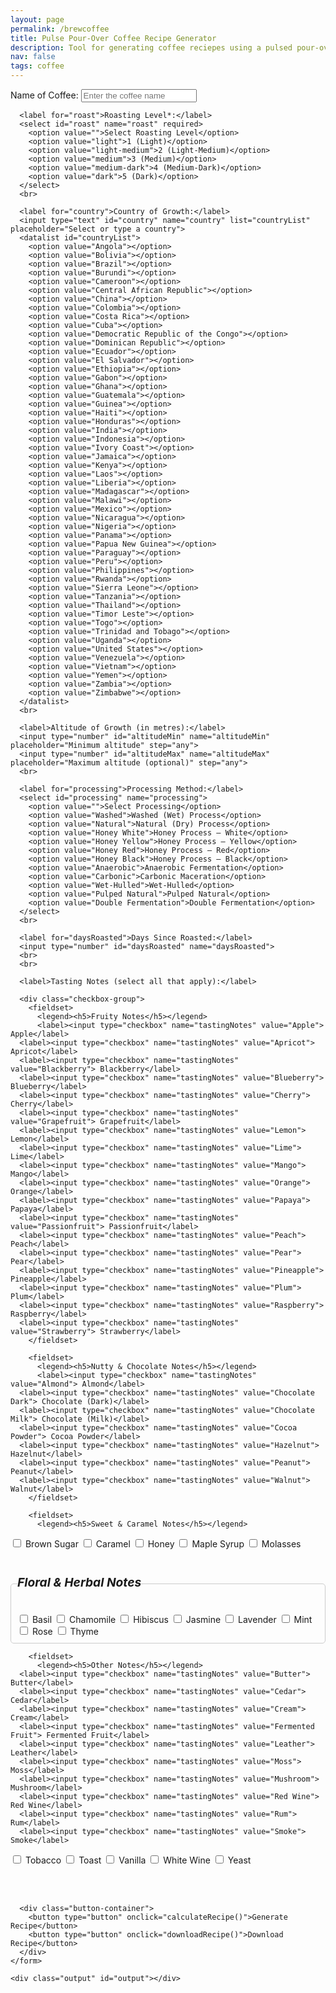 ```yaml
---
layout: page
permalink: /brewcoffee
title: Pulse Pour-Over Coffee Recipe Generator
description: Tool for generating coffee reciepes using a pulsed pour-over method (primarily designed for the Fellow Aiden Precision Coffee Maker)
nav: false
tags: coffee
---
```


<html lang="en">
<head>
  <style>
    fieldset {
      border: none;
      padding: 0;
      margin: 0;
    }
    legend {
      font-size: 1.2rem;
      font-weight: bold;
      padding: 0;
      margin-bottom: -5px;
    }
    hr {
      margin-top: 5px;
    }
    fieldset {
      border: 1px solid #ccc; /* Adjust thickness and color as needed */
      padding: 10px; /* Ensure some inner spacing */
      margin: 10px 0; /* Space it out from other elements */
      border-radius: 5px; /* Optional: rounded corners */
    }
  </style>
</head>
  <div class="container">
    <form id="coffeeForm">
      <!-- Coffee specifics inputs -->
      <label for="name">Name of Coffee:</label>
      <input type="text" id="name" name="name" placeholder="Enter the coffee name">
      <br>
      
	  <label for="roast">Roasting Level*:</label>
      <select id="roast" name="roast" required>
        <option value="">Select Roasting Level</option>
        <option value="light">1 (Light)</option>
        <option value="light-medium">2 (Light-Medium)</option>
        <option value="medium">3 (Medium)</option>
        <option value="medium-dark">4 (Medium-Dark)</option>
        <option value="dark">5 (Dark)</option>
      </select>
      <br>
	  
      <label for="country">Country of Growth:</label>
      <input type="text" id="country" name="country" list="countryList" placeholder="Select or type a country">
      <datalist id="countryList">
        <option value="Angola"></option>
		<option value="Bolivia"></option>
		<option value="Brazil"></option>
		<option value="Burundi"></option>
		<option value="Cameroon"></option>
		<option value="Central African Republic"></option>
		<option value="China"></option>
		<option value="Colombia"></option>
		<option value="Costa Rica"></option>
		<option value="Cuba"></option>
		<option value="Democratic Republic of the Congo"></option>
		<option value="Dominican Republic"></option>
		<option value="Ecuador"></option>
		<option value="El Salvador"></option>
		<option value="Ethiopia"></option>
		<option value="Gabon"></option>
		<option value="Ghana"></option>
		<option value="Guatemala"></option>
		<option value="Guinea"></option>
		<option value="Haiti"></option>
		<option value="Honduras"></option>
		<option value="India"></option>
		<option value="Indonesia"></option>
		<option value="Ivory Coast"></option>
		<option value="Jamaica"></option>
		<option value="Kenya"></option>
		<option value="Laos"></option>
		<option value="Liberia"></option>
		<option value="Madagascar"></option>
		<option value="Malawi"></option>
		<option value="Mexico"></option>
		<option value="Nicaragua"></option>
		<option value="Nigeria"></option>
		<option value="Panama"></option>
		<option value="Papua New Guinea"></option>
		<option value="Paraguay"></option>
		<option value="Peru"></option>
		<option value="Philippines"></option>
		<option value="Rwanda"></option>
		<option value="Sierra Leone"></option>
		<option value="Tanzania"></option>
		<option value="Thailand"></option>
		<option value="Timor Leste"></option>
		<option value="Togo"></option>
		<option value="Trinidad and Tobago"></option>
		<option value="Uganda"></option>
		<option value="United States"></option>
		<option value="Venezuela"></option>
		<option value="Vietnam"></option>
		<option value="Yemen"></option>
		<option value="Zambia"></option>
		<option value="Zimbabwe"></option>
      </datalist>
      <br>

      <label>Altitude of Growth (in metres):</label>
      <input type="number" id="altitudeMin" name="altitudeMin" placeholder="Minimum altitude" step="any">
      <input type="number" id="altitudeMax" name="altitudeMax" placeholder="Maximum altitude (optional)" step="any">
      <br>

      <label for="processing">Processing Method:</label>
      <select id="processing" name="processing">
        <option value="">Select Processing</option>
        <option value="Washed">Washed (Wet) Process</option>
        <option value="Natural">Natural (Dry) Process</option>
        <option value="Honey White">Honey Process – White</option>
        <option value="Honey Yellow">Honey Process – Yellow</option>
        <option value="Honey Red">Honey Process – Red</option>
        <option value="Honey Black">Honey Process – Black</option>
        <option value="Anaerobic">Anaerobic Fermentation</option>
        <option value="Carbonic">Carbonic Maceration</option>
        <option value="Wet-Hulled">Wet-Hulled</option>
        <option value="Pulped Natural">Pulped Natural</option>
        <option value="Double Fermentation">Double Fermentation</option>
      </select>
      <br>

      <label for="daysRoasted">Days Since Roasted:</label>
      <input type="number" id="daysRoasted" name="daysRoasted">
      <br>
	  <br>
	  
      <label>Tasting Notes (select all that apply):</label>

      <div class="checkbox-group">
        <fieldset>
          <legend><h5>Fruity Notes</h5></legend>
          <label><input type="checkbox" name="tastingNotes" value="Apple"> Apple</label>
      <label><input type="checkbox" name="tastingNotes" value="Apricot"> Apricot</label>
      <label><input type="checkbox" name="tastingNotes" value="Blackberry"> Blackberry</label>
      <label><input type="checkbox" name="tastingNotes" value="Blueberry"> Blueberry</label>
      <label><input type="checkbox" name="tastingNotes" value="Cherry"> Cherry</label>
      <label><input type="checkbox" name="tastingNotes" value="Grapefruit"> Grapefruit</label>
      <label><input type="checkbox" name="tastingNotes" value="Lemon"> Lemon</label>
      <label><input type="checkbox" name="tastingNotes" value="Lime"> Lime</label>
      <label><input type="checkbox" name="tastingNotes" value="Mango"> Mango</label>
      <label><input type="checkbox" name="tastingNotes" value="Orange"> Orange</label>
      <label><input type="checkbox" name="tastingNotes" value="Papaya"> Papaya</label>
      <label><input type="checkbox" name="tastingNotes" value="Passionfruit"> Passionfruit</label>
      <label><input type="checkbox" name="tastingNotes" value="Peach"> Peach</label>
      <label><input type="checkbox" name="tastingNotes" value="Pear"> Pear</label>
      <label><input type="checkbox" name="tastingNotes" value="Pineapple"> Pineapple</label>
      <label><input type="checkbox" name="tastingNotes" value="Plum"> Plum</label>
      <label><input type="checkbox" name="tastingNotes" value="Raspberry"> Raspberry</label>
      <label><input type="checkbox" name="tastingNotes" value="Strawberry"> Strawberry</label>
        </fieldset>

        <fieldset>
          <legend><h5>Nutty & Chocolate Notes</h5></legend>
          <label><input type="checkbox" name="tastingNotes" value="Almond"> Almond</label>
      <label><input type="checkbox" name="tastingNotes" value="Chocolate Dark"> Chocolate (Dark)</label>
      <label><input type="checkbox" name="tastingNotes" value="Chocolate Milk"> Chocolate (Milk)</label>
      <label><input type="checkbox" name="tastingNotes" value="Cocoa Powder"> Cocoa Powder</label>
      <label><input type="checkbox" name="tastingNotes" value="Hazelnut"> Hazelnut</label>
      <label><input type="checkbox" name="tastingNotes" value="Peanut"> Peanut</label>
      <label><input type="checkbox" name="tastingNotes" value="Walnut"> Walnut</label>
        </fieldset>

        <fieldset>
          <legend><h5>Sweet & Caramel Notes</h5></legend>

<label><input type="checkbox" name="tastingNotes" value="Brown Sugar"> Brown Sugar</label>
<label><input type="checkbox" name="tastingNotes" value="Caramel"> Caramel</label>
<label><input type="checkbox" name="tastingNotes" value="Honey"> Honey</label>
<label><input type="checkbox" name="tastingNotes" value="Maple Syrup"> Maple Syrup</label>
<label><input type="checkbox" name="tastingNotes" value="Molasses"> Molasses</label>

</fieldset>

<fieldset>
          <legend><h5>Floral & Herbal Notes</h5></legend>
      <label><input type="checkbox" name="tastingNotes" value="Basil"> Basil</label>
      <label><input type="checkbox" name="tastingNotes" value="Chamomile"> Chamomile</label>
      <label><input type="checkbox" name="tastingNotes" value="Hibiscus"> Hibiscus</label>
      <label><input type="checkbox" name="tastingNotes" value="Jasmine"> Jasmine</label>
      <label><input type="checkbox" name="tastingNotes" value="Lavender"> Lavender</label>
      <label><input type="checkbox" name="tastingNotes" value="Mint"> Mint</label>
      <label><input type="checkbox" name="tastingNotes" value="Rose"> Rose</label>
      <label><input type="checkbox" name="tastingNotes" value="Thyme"> Thyme</label>
        </fieldset>

        <fieldset>
          <legend><h5>Other Notes</h5></legend>
      <label><input type="checkbox" name="tastingNotes" value="Butter"> Butter</label>
      <label><input type="checkbox" name="tastingNotes" value="Cedar"> Cedar</label>
      <label><input type="checkbox" name="tastingNotes" value="Cream"> Cream</label>
      <label><input type="checkbox" name="tastingNotes" value="Fermented Fruit"> Fermented Fruit</label>
      <label><input type="checkbox" name="tastingNotes" value="Leather"> Leather</label>
      <label><input type="checkbox" name="tastingNotes" value="Moss"> Moss</label>
      <label><input type="checkbox" name="tastingNotes" value="Mushroom"> Mushroom</label>
      <label><input type="checkbox" name="tastingNotes" value="Red Wine"> Red Wine</label>
      <label><input type="checkbox" name="tastingNotes" value="Rum"> Rum</label>
      <label><input type="checkbox" name="tastingNotes" value="Smoke"> Smoke</label>

<label><input type="checkbox" name="tastingNotes" value="Tobacco"> Tobacco</label>
<label><input type="checkbox" name="tastingNotes" value="Toast"> Toast</label>
<label><input type="checkbox" name="tastingNotes" value="Vanilla"> Vanilla</label>
<label><input type="checkbox" name="tastingNotes" value="White Wine"> White Wine</label>
<label><input type="checkbox" name="tastingNotes" value="Yeast"> Yeast</label>

</fieldset>
</div>
<br>
<br>

      <div class="button-container">
        <button type="button" onclick="calculateRecipe()">Generate Recipe</button>
        <button type="button" onclick="downloadRecipe()">Download Recipe</button>
      </div>
    </form>

    <div class="output" id="output"></div>

  </div>

  <script>
    // Global variable to store the formatted recipe text for downloading.
    let currentRecipeText = "";
    
    function calculateRecipe() {
      // Force user to select a roasting level before proceeding.
      const roastSelect = document.getElementById('roast');
      if (roastSelect.value === "") {
        alert("Please select a roasting level.");
        return;
      }
  
      // Retrieve input values
      const name = document.getElementById('name').value.trim();
      const country = document.getElementById('country').value.trim();
      const altitudeMin = parseFloat(document.getElementById('altitudeMin').value);
      const altitudeMax = parseFloat(document.getElementById('altitudeMax').value);
      let altitude;
      if (!isNaN(altitudeMin) && !isNaN(altitudeMax)) {
        altitude = (altitudeMin + altitudeMax) / 2;
      } else if (!isNaN(altitudeMin)) {
        altitude = altitudeMin;
      } else if (!isNaN(altitudeMax)) {
        altitude = altitudeMax;
      } else {
        altitude = null;
      }
  
      const processing = document.getElementById('processing').value.trim();
      const roast = document.getElementById('roast').value.trim(); // parseInt(document.getElementById('roast').value);
      const daysRoasted = parseInt(document.getElementById('daysRoasted').value);
  
      // Gather selected tasting notes into an array
      const tastingNotesElements = document.querySelectorAll('input[name="tastingNotes"]:checked');
      let tastingNotes = [];
      tastingNotesElements.forEach(note => {
        tastingNotes.push(note.value);
      });
	  
	  let brewRatio, bloomRatio, bloomTime, bloomTemp, pulses, pulseInterval, grind;//, pulseTemps;
	  if (roast === "light") { // Light Roast defaults: less extraction needed; higher bloom to overcome dense structure.
		  brewRatio = 17;
		  bloomRatio = 3.5; // Higher bloom ratio for dense, light roasts.
		  bloomTime = 60; // Longer bloom for extended extraction.
		  bloomTemp = 99;
		  pulses = 6;    // More pulses for full extraction.
		  pulseInterval = 35;  // Adjust time between pulses to control extraction speed, from higher -> low
		  //pulseTemps = [99, 99, 99];
		  grind = 0;
		  roastProfile = "light";
	   } else if (roast === "light-medium") { // Light-Medium Roast defaults: slightly lower than light, but still robust extraction.
  		  brewRatio = 16.5;
		  bloomRatio = 3;
		  bloomTime = 55;
		  bloomTemp = 97.5;
		  pulses = 5;
		  pulseInterval = 32.5;
		  //pulseTemps = [97.5, 97.5, 97.5];
		  grind = 0;
	    } else if (roast === "medium") { // Medium Roast defaults: balanced extraction.
		  brewRatio = 16;
		  bloomRatio = 2.5;
		  bloomTime = 50;
		  bloomTemp = 96;
		  pulses = 4;
		  pulseInterval = 30;
		  //pulseTemps = [96, 96, 96];
		  grind = 0;
	    } else if (roast === "medium-dark") { // Medium-Dark Roast defaults: slightly more aggressive extraction early on.
  		  brewRatio = 15.5;
		  bloomRatio = 2;
		  bloomTime = 45;
		  bloomTemp = 97.5;
		  pulses = 3;
		  pulseInterval = 27.5;
		  //pulseTemps = [90.5, 90.5, 90.5];
		  grind = 0;
	    } else if (roast === "dark") { // Dark Roast defaults: lower extraction due to brittle structure.
		  brewRatio = 15;  // Increase dose to increase strenght, after lowing strength by having a coarser grind
		  bloomRatio = 1.5;
		  bloomTime = 40;
		  bloomTemp = 99;  // Start with very hot bloom to increase complexity in the cup
		  pulses = 3;     // Fewer pulses to prevent bitterness.
		  pulseInterval = 25;
		  //pulseTemps = [85, 85, 85];
		  grind = 0;
		} else {
		  console.log("Something went very badly wrong, you should never be able to get to this message");
	  }

	  if (country != "") {
		  // ---- Country of Origin Adjustments ----
		  // Adjust based on bean density and solubility (e.g., East African beans are denser).
		  const countryLC = country.toLowerCase();
		  if (["ethiopia", "kenya", "rwanda", "burundi"].some(ctry => countryLC.includes(ctry))) {
			bloomRatio -= 0.5;        // Lower bloom ratio for high-solubility East African beans.
			bloomTime -= 5;        // Shorter bloom to avoid over-extraction.
			bloomTemp -= 3;        // Lower bloom temperature to control acidity.
			pulses = Math.max(pulses-1, 2);  // Fewer pulses to prevent over-extraction.
		  } else if (["brazil", "colombia", "guatemala"].some(ctry => countryLC.includes(ctry))) {
			bloomRatio += 0.5;      // Higher bloom ratio for softer, Latin American beans.
			bloomTime += 5;        // Longer bloom for full degassing.
			bloomTemp += 3;        // Higher bloom temperature for enhanced extraction.
			pulses = Math.min(pulses+1, 6);            // More pulses for even extraction.
		  } else if (["indonesia", "sumatra", "java"].some(ctry => countryLC.includes(ctry))) {
			bloomRatio = 2.5;      // Indonesian beans: robust extraction with moderate bloom.
			bloomTime = 50;
			// bloomTemp = 95;     // Do we want a specific temperature for this location?
			pulses = Math.min(pulses+1, 6);
		  }
		}

      // ---- Altitude Adjustments ----
      // Higher-altitude beans are denser, requiring stronger extraction.
      if (altitude !== null) {
        if (altitude > 1500) {
          brewRatio -= 0.5;         // Stronger ratio for denser, high-altitude beans.
          bloomRatio += 0.5;      // Increase bloom ratio to assist in degassing.
          bloomTime += 5;        // Longer bloom for thorough CO2 release.
          bloomTemp += 1.5;         // Hotter bloom water helps initial extraction.
          pulses = Math.max(pulses, 4);  // Ensure enough pulses.
	  grind -= 2;             // High-elevation coffee are denser and require finer grinds for optimal extraction.
        } else if (altitude < 1200) {
          brewRatio += 0.5;         // Weaker ratio for softer, low-altitude beans.
          bloomRatio = Math.max(bloomRatio - 0.5, 1.5);   // Reduce bloom ratio.
          bloomTime = Math.max(bloomTime - 5, 20);        // Shorten bloom time.
          pulses = Math.max(pulses - 1, 2);               // Fewer pulses.
	  grind += 2;             // Low-elevation coffee extract more quickly, so a coarser grind prevents over-extraction.
        }
      }

      // ---- Processing Method Adjustments ----
	  if (processing !== "") {
		  // Natural, Honey, Carbonic, and Anaerobic methods retain more sugars, needing longer bloom.
		  if (processing === "Natural" || processing.includes("Honey") || processing === "Carbonic" || processing === "Anaerobic") {
			bloomRatio = Math.max(bloomRatio + 0.5, 2.5);   // Ensure sufficient water for degassing.
			bloomTime = Math.max(bloomTime + 5, 45);      // Extend bloom time.
			pulses = Math.min(pulses+1, 6);           // Increase pulses to control uneven extraction.
		  } else if (processing === "Washed" || processing === "Double Fermentation" || processing === "Wet-Hulled") {
			bloomRatio -= 0.5 // Math.min(bloomRatio - 0.5, 2.0);   // Cleaner beans need less bloom.
			bloomTime -= 5 // Math.min(bloomTime, 30);      // Shorter bloom time.
			pulses = Math.max(pulses-1, 2);           // Fewer pulses.
		  }
		  // Grind settings for processing is in different groups
		  if (processing === "Washed" || processing.includes("White") || processing.includes("Yellow") || processing.includes("Fermentation") || processing === "Carbonic") {
			grind -= 4;      // Clean and bright flavor profiles benefit from a slower extraction.
		  } else if (processing.includes("Red") || processing.includes("Black") || processing === "Pulped Natural") {
			  grind -= 2;    // Balances sweetness and body while ensuring clarity.
		  } else if (processing === "Natural") {
			  grind += 2;    // Naturally processed coffees have more body and fruitiness, which can become muddled if over-extracted.
		  } else if (processing === "Wet-Hulled") {
			  grind += 4;    // Heavy-bodied and earthy coffees can become too bitter if over-extracted.
		  }
		}

      // ---- Roasting Level Adjustments ----
      // Roast profiles for grind size is also different
      if (roast == "light") { grind -= 4; }
      else if (roast == "light-medium") { grind -= 2; }
      else if (roast == "medium-dark") { grind += 2; }
      else if (roast == "dark") { grind += 4; }

      // ---- Days Since Roasted Adjustments ----
      // Adjust based on bean freshness (CO2 levels affect extraction dynamics).
      // Fresh coffee (0–7 days): high CO2 requires extra degassing (higher bloom ratio/time, higher temp, fewer pulses).
      // Moderately aged coffee (8–20 days): moderate settings.
      // Aged coffee (>20 days): minimal degassing (lower bloom, lower temp, additional pulses).
      if (!isNaN(daysRoasted)) {
        if (daysRoasted >= 0 && daysRoasted <= 7) {
          bloomRatio += 0.5 // Math.max(bloomRatio, 2.5);      // Increase bloom ratio for extra degassing.
          bloomTime += 5 // Math.max(bloomTime, 45);         // Extend bloom time.
          if (bloomTemp < 92) { bloomTemp = 92; }      // Ensure higher temperature for fresh beans.
          pulses = Math.max(pulses - 1, 2);            // Fewer pulses to manage rapid CO2 release.
	  grind -= 4
        } else if (daysRoasted > 20) {  // don't change any of the settings if between 8 and 20 days roasted.
          bloomRatio -= 0.5 // Math.min(bloomRatio, 1.5);    // Minimal bloom needed.
          bloomTime -= 5 // Math.min(bloomTime, 25);      // Shorter bloom time.
          bloomTemp = Math.min(bloomTemp, 87);      // Lower temperature to avoid over-extraction.
          pulses = Math.min(pulses+1, 6);  // Increase pulses to maintain even extraction.
	  grind += 4
        }
      }

      // ---- Tasting Notes Adjustments ----
      // Adjust parameters to highlight specific flavor profiles.
      const fruityNotes = ["Strawberry", "Blueberry", "Raspberry", "Blackberry", "Lemon", "Orange", "Grapefruit", "Lime", "Peach", "Apricot", "Cherry", "Plum", "Mango", "Pineapple", "Papaya", "Passionfruit"];
      const nuttyChocoNotes = ["Almond", "Hazelnut", "Walnut", "Peanut", "Chocolate Dark", "Chocolate Milk", "Cocoa Powder"];
      const floralHerbalNotes = ["Jasmine", "Lavender", "Rose", "Chamomile", "Hibiscus", "Mint", "Basil", "Thyme"];
      const heavySweetNotes = ["Molasses", "Maple Syrup", "Caramel", "Honey"];
      const brightCleanNotes = ["Apple", "Pear", "Peach", "Passionfruit", "Jasmine", "Hibiscus", "White Wine"];
      const deepHeavyNotes = ["Chocolate Dark", "Maple Syrup", "Molasses", "Tobacco", "Leather"];
      const acidityNotes = ["Lemon", "Orange", "Lime", "Passionfruit", "White Wine"];
      const creamyNotes = ["Walnut", "Peanut", "Butter", "Cream"];

      if (tastingNotes.some(note => fruityNotes.includes(note))) {
        brewRatio += 0.5; // More water highlights bright, acidic notes.
        bloomTemp += 2;   // Higher temperature boosts fruity extraction.
	grind -= 4;
      }
      if (tastingNotes.some(note => nuttyChocoNotes.includes(note))) {
        brewRatio -= 0.5; // Less water to enhance body and richness.
	grind += 2;
      }
      if (tastingNotes.some(note => floralHerbalNotes.includes(note))) {
        bloomRatio += 0.5; // Extra water in bloom to extract delicate aromatics.
	grind += 2;
      }
      if (tastingNotes.some(note => heavySweetNotes.includes(note))) {
        bloomRatio -= 0.5; // Lower bloom preserves syrupy body.
	grind -= 2;
      }
      if (tastingNotes.some(note => acidityNotes.includes(note))) {
        bloomTime += 5; // Extend bloom to fully extract bright acidity.
	grind -= 4;
      }
      if (tastingNotes.some(note => note === "Brown Sugar")) {
        bloomTime -= 5; // Shorten bloom for a fuller body.
	grind -= 2;
      }
      if (tastingNotes.some(note => creamyNotes.includes(note))) {
        bloomTemp -= 2; // Lower temperature to preserve smooth, creamy textures.
      }
      if (tastingNotes.some(note => brightCleanNotes.includes(note))) {
        pulses = Math.min(pulses+1, 6); // More pulses promote clarity.
      }
      if (tastingNotes.some(note => deepHeavyNotes.includes(note))) {
        pulses = Math.max(pulses-1, 2); // Fewer pulses enhance depth.
	grind += 4;
      }

      // ---- Pulse Temperature Profile ----
      // Determine the temperature for each pulse based on roast profile and process.
      let pulseTemps = [];
	  
        if (roast === "light" || roast === "light-medium") {
          // Light roasts: start lower and gradually increase to enhance extraction.
          let startTemp = 90, endTemp = 96;
          let step = (endTemp - startTemp) / (pulses - 1);
          for (let i = 0; i < pulses; i++) {
            pulseTemps.push(Math.round(startTemp + step * i));
          }
        } else if (roast === "medium") {
          // Medium roasts: maintain a stable temperature.
          for (let i = 0; i < pulses; i++) {
	    if (processing === "Carbonic" || processing === "Anaerobic") {
	      pulseTemps.push(bloomTemp + 1);  // Carbonic/Anaerobic may benefit from the higher range to balance fermentation notes.
	    } else {
            pulseTemps.push(bloomTemp);
          }
	  }
        } else if (roast === "medium-dark") {
          // Darker roasts: start higher then gradually decrease to avoid bitterness.
          let startTemp = 91, endTemp = 85;
          let step = (startTemp - endTemp) / (pulses - 1);
          for (let i = 0; i < pulses; i++) {
	    if (processing === "Anaerobic") {
              pulseTemps.push(Math.round(startTemp -1 - step * i));  // Anaerobic Fermentation dark roasts may need to stay on the lower end to avoid amplifying funky/spiced notes.
	    } else {
	      pulseTemps.push(Math.round(startTemp - step * i));
            }
          }
	} else if (roast === "dark") {
          // Darker roasts: start higher then gradually decrease to avoid bitterness.
          let startTemp = 86, endTemp = 80;
          let step = (startTemp - endTemp) / (pulses - 1);
          for (let i = 0; i < pulses; i++) {
	    if (processing === "Anaerobic") {
              pulseTemps.push(Math.round(startTemp -1 - step * i));  // Anaerobic Fermentation dark roasts may need to stay on the lower end to avoid amplifying funky/spiced notes.
	    } else {
	      pulseTemps.push(Math.round(startTemp - step * i));
            }
          }
	}
	      
        // Further adjust pulse temperatures based on tasting notes.
        if (tastingNotes.some(note => ["Lemon", "Orange", "Grapefruit", "Lime", "Strawberry", "Blueberry", "Raspberry", "Blackberry", "Jasmine", "Lavender", "Rose"].includes(note))) {
          pulseTemps[0] += 1 // Math.max(pulseTemps[0], 96); // Boost first pulse for bright, fruity notes.
        }
        if (tastingNotes.some(note => ["Caramel", "Vanilla", "Brown Sugar", "Honey", "Cocoa Powder"].includes(note))) {
          pulseTemps[pulses - 1] -= 1 // Math.min(pulseTemps[pulses - 1], 90); // Lower final pulse for sweetness.
        }

      // ---- Pulse Temperature Adjustments Based on Days Since Roasted ----
      // Fresh coffee: slightly lower pulse temps to counter CO2 resistance.
      // Aged coffee: slightly higher pulse temps to enhance extraction of diminished volatiles.
      if (!isNaN(daysRoasted)) {
        if (daysRoasted >= 0 && daysRoasted <= 7) {
          pulseTemps = pulseTemps.map(temp => temp - 1);
        } else if (daysRoasted > 20) {
          pulseTemps = pulseTemps.map(temp => temp + 1);
        }
      }

      displayOutput(name, brewRatio, bloomRatio, bloomTime, bloomTemp, pulses, pulseInterval, pulseTemps, grind);
    }
  
    function displayOutput(name, brewRatio, bloomRatio, bloomTime, bloomTemp, pulses, pulseInterval, pulseTemps, grind) {
      // Format the output text for display and for download.
      currentRecipeText = "Coffee Recipe";
      if (name !== "") {
        currentRecipeText += " for " + name;
      }
      currentRecipeText += "\n\nCoffee Grind Setting*: " + grind +
	      		   "\nCoffee-to-Water Ratio: 1:" + parseFloat(brewRatio).toFixed(1) +
                           "\nBloom Ratio: 1:" + parseFloat(bloomRatio).toFixed(1) +
                           "\nBloom Time: " + bloomTime + " seconds" +
                           "\nBloom Temperature: " + bloomTemp + " °C" +
                           "\nNumber of Pulses: " + pulses +
                           "\nTime Between Pulses: " + pulseInterval + " seconds" +
                           "\nPulse Temperatures: " + pulseTemps.join(', ') + " °C" +
	                   "\n"+
	                   "\n* where 0 is your default grind settings for pour over coffee";
  
      // Also display the output on the webpage.
      const outputDiv = document.getElementById('output');
      outputDiv.innerHTML =
        "<h2>Brew Parameters</h2>" +
	"<p><strong>Coffee Grind Setting*:</strong> " + grind + "</p>" +
        "<p><strong>Coffee-to-Water Ratio:</strong> 1:" + parseFloat(brewRatio).toFixed(1) + "</p>" +
        "<p><strong>Bloom Ratio:</strong> 1:" + parseFloat(bloomRatio).toFixed(1) + "</p>" +
        "<p><strong>Bloom Time:</strong> " + bloomTime + " seconds</p>" +
        "<p><strong>Bloom Temperature:</strong> " + bloomTemp + " °C</p>" +
        "<p><strong>Number of Pulses:</strong> " + pulses + "</p>" +
        "<p><strong>Time Between Pulses:</strong> " + pulseInterval + " seconds</p>" +
        "<p><strong>Pulse Temperatures:</strong> " + pulseTemps.join(', ') + " °C</p>" +
	"<p></p>" +
	"<p>* where 0 is your default grind settings for pour over coffee</p>";
    }
  
    function downloadRecipe() {
      if (currentRecipeText === "") {
        alert("Please generate a recipe first!");
        return;
      }
      // Determine a filename using the coffee name if provided.
      const coffeeName = document.getElementById('name').value.trim();
      const filename = coffeeName ? coffeeName.replace(/\s+/g, "_") + "_recipe.txt" : "coffee_recipe.txt";
      const blob = new Blob([currentRecipeText], { type: "text/plain;charset=utf-8" });
      const url = URL.createObjectURL(blob);
  
      // Create a temporary anchor element and trigger download.
      const a = document.createElement("a");
      a.href = url;
      a.download = filename;
      document.body.appendChild(a);
      a.click();
      document.body.removeChild(a);
      URL.revokeObjectURL(url);
    }
  </script>

</html>
